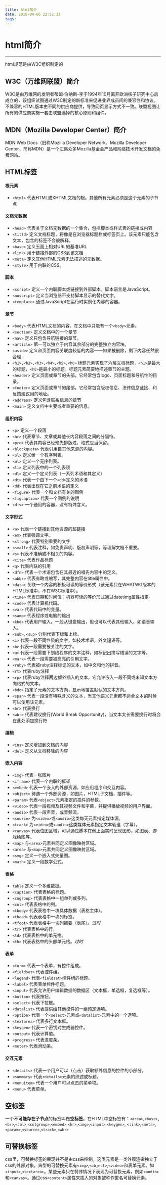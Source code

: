 ```yaml
---
title: html简介
date: 2018-04-06 22:52:33
tags:
---
```


# html简介

----------
html规范是由W3C组织制定的
## W3C（万维网联盟）简介
W3C是由万维网的发明者蒂姆·伯纳斯-李于1994年10月离开欧洲核子研究中心后成立的，该组织试图通过W3C制定的新标准来促进业界成员间的兼容性和协议。不兼容的HTML版本由不同的供应商提供，导致网页显示方式不一致。联盟视图让所有的供应商实施一套由联盟选择的核心原则和组件。
## MDN（Mozilla Developer Center）简介
MDN Web Docs（旧称Mozilla Developer Network、Mozilla Developer Center，简称MDN）是一个汇集众多Mozilla基金会产品和网络技术开发文档的免费网站。
## HTML标签
#### 根元素
- `<html>` 代表HTML或XHTML文档的根。其他所有元素必须是这个元素的子节点
#### 文档元数据
- `<head>` 代表关于文档元数据的一个集合，包括脚本或样式表的链接或内容
- `<titld>` 定义文档标题，将像是在浏览器标题栏或标签页上。该元素只能包含文本，包含的标签不会被解释。
- `<base>` 定义玉面上相对URL的基准URL
- `<link>` 用于链接外部的CSS到该文档
- `<meta>` 定义其他HTML元素无法描述的元数据。
- `<style>` 用于内联的CSS。
#### 脚本
- `<script>` 定义一个内联脚本或链接到外部脚本。脚本语言是JavaScript。
- `<noscript>` 定义当浏览器不支持脚本显示的替代文字。
- `<template>` 通过JavaScript在运行时实例化内容的容器。
#### 章节
- `<body>` 代表HTML文档的内容。在文档中只能有一个`<body>`元素。
- `<section>` 定义文档中的一个章节
- `<nav>` 定义只包含导航链接的章节。
- `<article>` 第一可以独立于内容其余部分的完整独立内容块。
- `<aside>` 定义和页面内容关联度较低的内容——如果被删除，剩下内容任然很合理
- `<h1>,<h2>,<h3>,<h4>,<h5>,<h6>` 标题元素实现了六层文档标题，`<h1>`是最大的标题，`<h6>`是最小的标题。标题元素简要地描述章节的主题。
- `<header>` 定义页面或章节的头部。它经常包含logo、页面标题和导航性的目录。
- `<footer>` 定义页面或章节的尾部。它经常包含版权信息、法律信息链接、和反馈建议用的地址。
- `<address>` 定义包含联系信息的章节
- `<main>` 定义文档中主要或者重要的信息。
#### 组织内容
- `<p>` 定义一个段落
- `<hr>` 代表章节、文章或其他长内容段落之间的分隔符。
- `<pre>` 代表其内容已经预先排版过，格式应当保留。
- `<blockquote>` 代表引用自其他来源的内容。
- `<ol>` 定义给一个有序列表。
- `<ul>` 定义一个无序列表。
- `<li>` 定义列表中的一个列表项
- `<dl>` 定义一个定义列表（一系列术语和其定义）
- `<dt>` 代表一个由下一个`<dd>`定义的术语
- `<dd>` 代表出现在它之前术语的定义
- `<figure>` 代表一个和文档有关的图例
- `<figcaption>` 代表一个图例的说明
- `<div>` 一个通用的容器，没有特殊含义。
#### 文字形式
- `<a>` 代表一个链接到其他资源的超链接
- `<em>` 代表强调文字。
- `<strong>` 代表特别重要的文字
- `<small>` 代表注释，如免责声明、版权声明等，等理解文档不重要。
- `<s>` 代表不准确或不相关的内容。
- `<cite>` 代表作品标题
- `<q>` 代表内联的引用
- `<dfn>` 代表一个术语包含在其最近的祖先内容中的定义。
- `<abbr>` 代表省略或缩写，其完整内容在title属性中。
- `<data>` 关联一个内容的积极可读的等价形式（该元素只在WHATWG版本的HTML标准中，不在W3C标准中）。
- `<time>` 代表日期和时间值；机器可读的等价形式通过datetimg属性指定。
- `<code>` 代表计算机代码。
- `<var>` 代表代码中的变量。
- `<samp>` 代表程序或电脑的输出
- `<kbd>` 代表用户输入，一般从键盘输出，但也可以代表其他输入，如语音输入。
- `<sub>,<sup>` 分别代表下标和上标。
- `<i>` 代表一段不同性质的文字，如技术术语，外文短语等。
- `<b>` 代表一段需要被关注的文字。
- `<u>` 代表一段需要下划线程序的文本注释，如标记出拼写错误的文字等。
- `<mark>` 代表一段需要被高亮的引用文字。
- `<ruby>` 代表被ruby注释标记的文本，如中文和他的拼音。
- `<rt>` 代表ruby注释
- `<rp>` 代表ruby注释两边额外插入的文本。它允许嵌入一段不同或未知文本方向格式的文本。
- `<bdo>` 指定子元素的文本方向，显示地覆盖默认的文本方向。
- `<span>` 代表一段没有特殊含义的文本，当其他语义元素都不适合文本的时候可以使用该元素。
- `<br>` 代表换行
- `<wbr>` 代表建议换行(World Break Opportunity)，当文本太长需要换行时将会在此处添加换行符
#### 编辑
- `<ins>` 定义增加到文档的内容
- `<del>` 定义从文档移除的内容
#### 嵌入内容
- `<img>` 代表一张图片
- `<iframe>` 代表一个内联的框架
- `<embed>` 代表一个嵌入的外部资源，如应用程序和交互内容。
- `<object>` 待遇一个外部资源，如图片，HTML子文档，插件等。
- `<param>` 代表`<object>`元素指定的插件的参数。
- `<video>` 代表一段视频及其视频文件和字幕，并提供播放视频的用户界面。
- `<audio>` 代表一段声音，或音频流。
- `<source>` 为`<video>`或`<audio>`这类每天元素指定媒体源。
- `<track>` 为`<video>`或`<audio>`这类媒体元素指定文本轨道（字幕）。
- `<canvas>` 代表位图区域，可以通过脚本在他上面实时呈现图形，如图表、游戏绘图等。
- `<map>` 与`<area>`元素共同定义图像映射区域。
- `<area>` 与`<map>`元素共同定义图像映射区域。
- `<svg>` 定义一个嵌入式矢量图。
- `<math>` 定义一段数学公式。
#### 表格
- `table` 定义一个多维数据。
- `<caption>` 代表表格的标题。
- `<cogroup>` 代表表格中一组单列或多列。
- `<col>` 代表表格中的列。
- `<tbody>` 代表表格中一块具体数据（表格主体）。
- `<thead>` 代表表格中一块列标签。
- `<tfoot>` 代表表格中一块列摘要（表尾）。*过时*
- `<tr>` 代表表格中的行。
- `<td>` 代表表格中的单元格。
- `<th>` 代表表格中的头部单元格。*过时*
#### 表单
- `<form>` 代表一个表单，有控件组成。
- `<fieldset>` 代表控件组。
- `<legend>` 代表`<fieldset>`控件组的标题。
- `<label>` 代表表单控件标题。
- `<input>` 代表允许用户编辑数据的数据区（文本框，单选框，复选框等）。
- `<button>` 代表按钮。
- `<select>` 代表下拉框。
- `<datalist>` 代表提供给其他控件的一组预定选项。
- `<option>` 代表一个`<select>`元素或`<datalist>`元素中的一个选项。
- `<textarea>` 代表多行文本框。
- `<keygen>` 代表一个密钥对生成器控件。
- `<output>` 代表计算值。
- `<progress>` 代表进度条。
- `<meter>` 代表滑动条。
#### 交互元素
- `<details>` 代表一个用户可以（点击）获取额外信息的控件的小部分。
- `<summary>` 代表`<details>`元素的综述或标题。
- `<menuitem>` 代表一个用户可以点击的菜单项。
- `<menu>` 代表菜单。
## 空标签
一个**不可能存在子节点**的标签叫做**空标签**。在HTML中空标签有：`<area>`,`<base>`,
`<br>`,`<col>`,`<colgroup>`,`<embed>`,`<hr>`,`<img>`,`<input>`,`<keygen>`,
`<link>`,`<meta>`,`<param>`,`<source>`,`<track>`,`<wbr>`
## 可替换标签
css里，可替换标签的展现并不是由css来控制。这类元素是一类外观渲染独立于css的外部对象。典型的可替换元素有`<img>`,`<object>`,`<video>`和表单元素。如`<input>`,`<textarea>`。某些元素只在特殊情况下表现为可替换元素，例如`<audio>`和`<canvas>`。通过css`<content>`属性来插入的对象被称作匿名可替换元素。